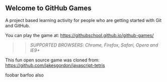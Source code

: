 ## Welcome to GitHub Games

A project based learning activity for people who are getting started with Git and GitHub.

You can play the game at: https://githubschool.github.io/github-games/

>> _*SUPPORTED BROWSERS*: Chrome, Firefox, Safari, Opera and IE9+_

This fun open source game was cloned from: https://github.com/jakesgordon/javascript-tetris

foobar
barfoo
also
